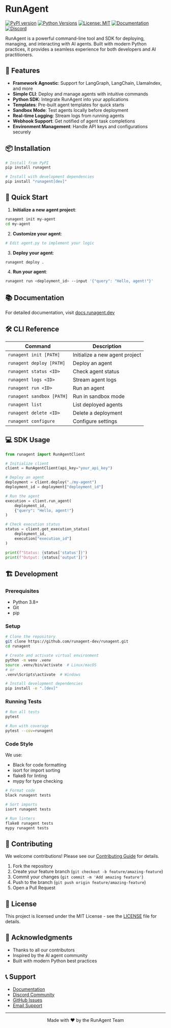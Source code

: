 # RunAgent

[![PyPI version](https://badge.fury.io/py/runagent.svg)](https://badge.fury.io/py/runagent)
[![Python Versions](https://img.shields.io/pypi/pyversions/runagent.svg)](https://pypi.org/project/runagent/)
[![License: MIT](https://img.shields.io/badge/License-MIT-yellow.svg)](https://opensource.org/licenses/MIT)
[![Documentation](https://img.shields.io/badge/docs-latest-brightgreen.svg)](https://docs.runagent.dev)
[![Discord](https://img.shields.io/discord/1234567890?color=7289DA&label=Discord&logo=discord&logoColor=white)](https://discord.gg/runagent)

RunAgent is a powerful command-line tool and SDK for deploying, managing, and interacting with AI agents. Built with modern Python practices, it provides a seamless experience for both developers and AI practitioners.

## 🌟 Features

- **Framework Agnostic**: Support for LangGraph, LangChain, LlamaIndex, and more
- **Simple CLI**: Deploy and manage agents with intuitive commands
- **Python SDK**: Integrate RunAgent into your applications
- **Templates**: Pre-built agent templates for quick starts
- **Sandbox Mode**: Test agents locally before deployment
- **Real-time Logging**: Stream logs from running agents
- **Webhook Support**: Get notified of agent task completions
- **Environment Management**: Handle API keys and configurations securely

## 📦 Installation

```bash
# Install from PyPI
pip install runagent

# Install with development dependencies
pip install "runagent[dev]"
```

## 🚀 Quick Start

1. **Initialize a new agent project**:
```bash
runagent init my-agent
cd my-agent
```

2. **Customize your agent**:
```python
# Edit agent.py to implement your logic
```

3. **Deploy your agent**:
```bash
runagent deploy .
```

4. **Run your agent**:
```bash
runagent run <deployment_id> --input '{"query": "Hello, agent!"}'
```

## 📚 Documentation

For detailed documentation, visit [docs.runagent.dev](https://docs.runagent.dev)

## 🛠️ CLI Reference

| Command | Description |
|---------|-------------|
| `runagent init [PATH]` | Initialize a new agent project |
| `runagent deploy [PATH]` | Deploy an agent |
| `runagent status <ID>` | Check agent status |
| `runagent logs <ID>` | Stream agent logs |
| `runagent run <ID>` | Run an agent |
| `runagent sandbox [PATH]` | Run in sandbox mode |
| `runagent list` | List deployed agents |
| `runagent delete <ID>` | Delete a deployment |
| `runagent configure` | Configure settings |

## 💻 SDK Usage

```python
from runagent import RunAgentClient

# Initialize client
client = RunAgentClient(api_key="your_api_key")

# Deploy an agent
deployment = client.deploy("./my-agent")
deployment_id = deployment["deployment_id"]

# Run the agent
execution = client.run_agent(
    deployment_id, 
    {"query": "Hello, agent!"}
)

# Check execution status
status = client.get_execution_status(
    deployment_id, 
    execution["execution_id"]
)

print(f"Status: {status['status']}")
print(f"Output: {status['output']}")
```

## 🏗️ Development

### Prerequisites

- Python 3.8+
- Git
- pip

### Setup

```bash
# Clone the repository
git clone https://github.com/runagent-dev/runagent.git
cd runagent

# Create and activate virtual environment
python -m venv .venv
source .venv/bin/activate  # Linux/macOS
# or
.venv\Scripts\activate  # Windows

# Install development dependencies
pip install -e ".[dev]"
```

### Running Tests

```bash
# Run all tests
pytest

# Run with coverage
pytest --cov=runagent
```

### Code Style

We use:
- Black for code formatting
- isort for import sorting
- flake8 for linting
- mypy for type checking

```bash
# Format code
black runagent tests

# Sort imports
isort runagent tests

# Run linters
flake8 runagent tests
mypy runagent tests
```

## 🤝 Contributing

We welcome contributions! Please see our [Contributing Guide](CONTRIBUTING.md) for details.

1. Fork the repository
2. Create your feature branch (`git checkout -b feature/amazing-feature`)
3. Commit your changes (`git commit -m 'Add amazing feature'`)
4. Push to the branch (`git push origin feature/amazing-feature`)
5. Open a Pull Request

## 📄 License

This project is licensed under the MIT License - see the [LICENSE](LICENSE) file for details.

## 🙏 Acknowledgments

- Thanks to all our contributors
- Inspired by the AI agent community
- Built with modern Python best practices

## 📞 Support

- [Documentation](https://docs.runagent.dev)
- [Discord Community](https://discord.gg/runagent)
- [GitHub Issues](https://github.com/runagent-dev/runagent/issues)
- [Email Support](mailto:support@runagent.dev)

---

<p align="center">
Made with ❤️ by the RunAgent Team
</p>